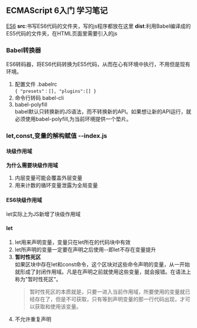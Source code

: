 ## ECMAScript 6入门 学习笔记
[ES6](http://es6.ruanyifeng.com/#docs/let)
**src**:书写ES6代码的文件夹，写的js程序都放在这里
**dist**:利用Babel编译成的ES5代码的文件夹，在HTML页面里需要引入的js 

### Babel转换器		
ES6转码器，将ES6代码转换为ES5代码，从而在心有环境中执行，不用但是现有环境。		

1. 配置文件 .babelrc	
	`{
		"presets"：[],
		"plugins":[]
	}`		
2. 命令行转码 babel-cli	
3. babel-polyfill	
	babel默认只转换新的JS语法，而不转换新的API。如果想让新的API运行，就必须使用babel-polyfill,为当前环境提供一个垫片。		


### let,const,变量的解构赋值	--index.js 		
#### 块级作用域		
**为什么需要块级作用域**	
1. 内层变量可能会覆盖外层变量	
2. 	用来计数的循环变量泄露为全局变量		

#### ES6块级作用域	
let实际上为JS新增了块级作用域	

#### let		
1. let用来声明变量，变量只在let所在的代码块中有效		
2. let所声明的变量一定要在声明之后使用--即let不存在变量提升	
3. **暂时性死区**		
如果区块中存在let和const命令，这个区块对这些命令声明的变量，从一开始就形成了封闭作用域。凡是在声明之前就使用这些变量，就会报错。在语法上称为"暂时性死区"。	
	> 暂时性死区的本质就是，只要一进入当前作用域，所要使用的变量就已经存在了，但是不可获取，只有等到声明变量的那一行代码出现，才可以获取和使用该变量。	
4. 不允许重复声明


